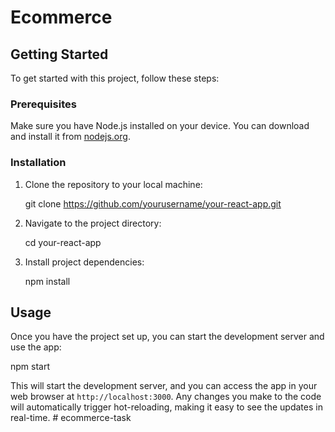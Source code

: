 # Ecommerce

## Getting Started

To get started with this project, follow these steps:

### Prerequisites

Make sure you have Node.js installed on your device. You can download and install it from [nodejs.org](https://nodejs.org/).

### Installation

1. Clone the repository to your local machine:

   
   git clone https://github.com/yourusername/your-react-app.git


2. Navigate to the project directory:

 
   cd your-react-app


3. Install project dependencies:


   npm install


## Usage

Once you have the project set up, you can start the development server and use the app:


npm start


This will start the development server, and you can access the app in your web browser at `http://localhost:3000`. Any changes you make to the code will automatically trigger hot-reloading, making it easy to see the updates in real-time.
#   e c o m m e r c e - t a s k 
 
 
